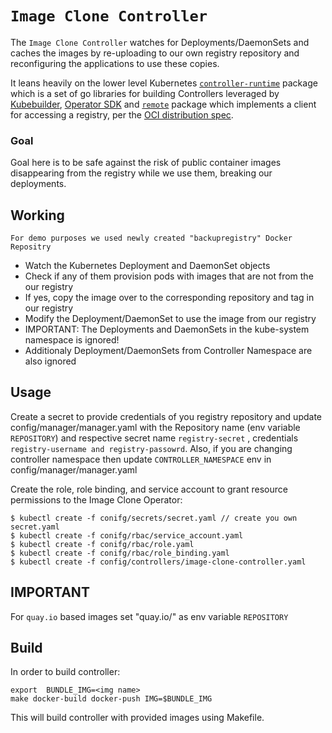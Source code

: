 # `Image Clone Controller`

The `Image Clone Controller` watches for Deployments/DaemonSets and caches the images by re-uploading to our own registry repository and reconfiguring the applications to use these copies.

It leans heavily on the lower level Kubernetes [`controller-runtime`](https://github.com/kubernetes-sigs/controller-runtime) package which is a set of go libraries for building
Controllers leveraged by [Kubebuilder](https://book.kubebuilder.io/), 
[Operator SDK](https://github.com/operator-framework/operator-sdk)
and [`remote`](https://github.com/google/go-containerregistry/tree/main/pkg/v1/remote) package which implements a client for accessing a registry,
per the [OCI distribution spec](https://github.com/opencontainers/distribution-spec/blob/master/spec.md).

### Goal
Goal here is to be safe against the risk of public container images disappearing from the registry while
we use them, breaking our deployments.

## Working
` For demo purposes we used newly created "backupregistry" Docker Repositry `
* Watch the Kubernetes Deployment and DaemonSet objects
* Check if any of them provision pods with images that are not from the our registry 
* If yes, copy the image over to the corresponding repository and tag in our registry 
* Modify the Deployment/DaemonSet to use the image from our registry
* IMPORTANT: The Deployments and DaemonSets in the kube-system namespace
is ignored!
* Additionaly Deployment/DaemonSets from Controller Namespace are also ignored

## Usage
Create a secret to provide credentials of you registry repository and update config/manager/manager.yaml with the Repository name (env variable `REPOSITORY`) and respective secret name `registry-secret` , credentials `registry-username and registry-passowrd`.
Also, if you are changing controller namespace then update `CONTROLLER_NAMESPACE` env in config/manager/manager.yaml

Create the role, role binding, and service account to grant resource permissions to the Image Clone Operator:
```
$ kubectl create -f conifg/secrets/secret.yaml // create you own secret.yaml
$ kubectl create -f conifg/rbac/service_account.yaml
$ kubectl create -f conifg/rbac/role.yaml
$ kubectl create -f conifg/rbac/role_binding.yaml
$ kubectl create -f config/controllers/image-clone-controller.yaml
```
## IMPORTANT
For `quay.io` based images set "quay.io/<repo name>" as env variable `REPOSITORY`

## Build
In order to build controller:
```
export  BUNDLE_IMG=<img name>
make docker-build docker-push IMG=$BUNDLE_IMG
```
This will build controller with provided images using Makefile.





